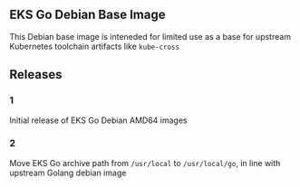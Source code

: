 ## EKS Go Debian Base Image
This Debian base image is inteneded for limited use as a base for upstream Kubernetes toolchain artifacts like `kube-cross`

## Releases
### 1
Initial release of EKS Go Debian AMD64 images

### 2
Move EKS Go archive path from `/usr/local` to `/usr/local/go`, in line with upstream Golang debian image
